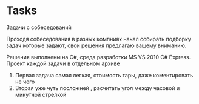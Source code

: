 # Tasks
Задачи с собеседований

Проходя собеседования в разных компниях начал собирать подборку задач которые задают,
свои решения предлагаю вашему вниманию.

Решения выполнены на C#, среда разработки MS VS 2010 C# Express. Проект каждой задачи в отдельном архиве

1) Первая задача самая легкая, стоимость тары, даже коментировать не чего
2) Вторая уже чуть посложней , расчитать угол между часовой и минутной стрелкой
